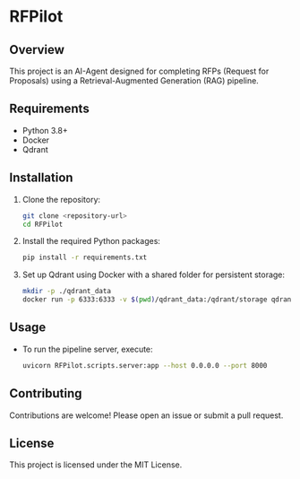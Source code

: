 # RFPilot

## Overview
This project is an AI-Agent designed for completing RFPs (Request for Proposals) using a Retrieval-Augmented Generation (RAG) pipeline.

## Requirements
- Python 3.8+
- Docker
- Qdrant

## Installation
1. Clone the repository:
   ```bash
   git clone <repository-url>
   cd RFPilot
   ```
2. Install the required Python packages:
   ```bash
   pip install -r requirements.txt
   ```
3. Set up Qdrant using Docker with a shared folder for persistent storage:
   ```bash
   mkdir -p ./qdrant_data
   docker run -p 6333:6333 -v $(pwd)/qdrant_data:/qdrant/storage qdrant/qdrant
   ```

## Usage
- To run the pipeline server, execute:
   ```bash
   uvicorn RFPilot.scripts.server:app --host 0.0.0.0 --port 8000
   ```

## Contributing
Contributions are welcome! Please open an issue or submit a pull request.

## License
This project is licensed under the MIT License.